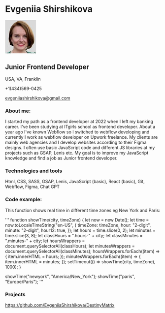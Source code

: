 # Evgeniia Shirshikova

![photo](/img/photo.jpg "Profile picture")

## Junior Frontend Developer

USA, VA, Franklin

+1(434)569-0425

evgeniiashirshikova@gmail.com

### About me:

I started my path as a frontend developer at 2022 when I left my banking career. I've been studying at ITgirls school as frontend developer. About a year ago I've known Webflow so I switched to webflow developing and currently I work as webflow developer on Upwork freelance. My clients are mainly web agencies and I develop websites according to their Figma designs. I often use basic JavaScript code and different JS libraries at my projects such as GSAP, Lenis etc.
My goal is to improve my JavaScript knowledge and find a job as Junior frontend developer.

### Technologies and tools

Html, CSS, SASS, GSAP, Lenis, JavaScript (basic), React (basic), Git, Webflow, Figma, Chat GPT

### Code example:

This function shows real time in different time zones eg New York and Paris:

'''
function showTime(city, timeZone) {
let now = new Date();
let time = now.toLocaleTimeString("en-US", {
timeZone: timeZone,
hour: "2-digit",
minute: "2-digit",
hour12: true,
});
let hours = time.slice(0, 2);
let minutes = time.slice(3, 8);
let classHours = ".hours-" + city;
let classMinutes = ".minutes-" + city;
let hoursWrappers = document.querySelectorAll(classHours);
let minutesWrappers = document.querySelectorAll(classMinutes);
hoursWrappers.forEach((item) => {
item.innerHTML = hours;
});
minutesWrappers.forEach((item) => {
item.innerHTML = minutes;
});
setTimeout(() => showTime(city, timeZone), 1000);
}

showTime("newyork", "America/New_York");
showTime("paris", "Europe/Paris");
'''

### Projects

https://github.com/EvgeniiaShirshikova/DestinyMatrix
